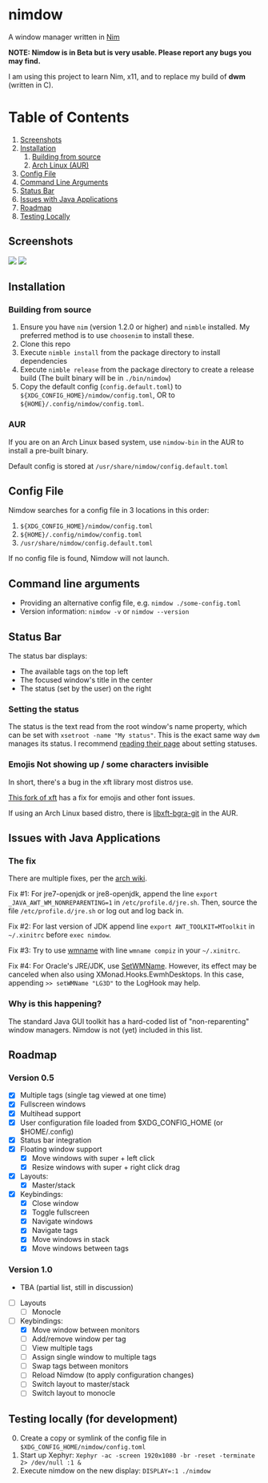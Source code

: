 # nimdow

A window manager written in [Nim](https://nim-lang.org/)

**NOTE: Nimdow is in Beta but is very usable. Please report any bugs you may find.**

I am using this project to learn Nim, x11, and to replace my build of **dwm** (written in C).

# Table of Contents

1. [Screenshots](#screenshots)
2. [Installation](#installation)
    1. [Building from source](#building)
    2. [Arch Linux (AUR)](#aur)
3. [Config File](#config)
4. [Command Line Arguments](#cli)
5. [Status Bar](#statusbar)
6. [Issues with Java Applications](#issues-with-java-applications)
7. [Roadmap](#roadmap)
8. [Testing Locally](#testing)


## Screenshots

![](https://user-images.githubusercontent.com/34498340/84605679-209c3d80-ae6d-11ea-8823-09b2c8626b55.png)
![](https://user-images.githubusercontent.com/34498340/85915010-bf338180-b811-11ea-990d-7b56c13887f9.png)

## Installation

### Building from source <a name="building"></a>

1. Ensure you have `nim` (version 1.2.0 or higher) and `nimble` installed. My preferred method is to use `choosenim` to install these.
2. Clone this repo
3. Execute `nimble install` from the package directory to install dependencies
4. Execute `nimble release` from the package directory to create a release build (The built binary will be in `./bin/nimdow`)
5. Copy the default config (`config.default.toml`) to `${XDG_CONFIG_HOME}/nimdow/config.toml`, OR to `${HOME}/.config/nimdow/config.toml`.

### AUR

If you are on an Arch Linux based system, use `nimdow-bin` in the AUR to install a pre-built binary.

Default config is stored at `/usr/share/nimdow/config.default.toml`

## Config File <a name="config"></a>

Nimdow searches for a config file in 3 locations in this order:

1. `${XDG_CONFIG_HOME}/nimdow/config.toml`
2. `${HOME}/.config/nimdow/config.toml`
3. `/usr/share/nimdow/config.default.toml`

If no config file is found, Nimdow will not launch.

## Command line arguments <a name="cli"></a>

- Providing an alternative config file, e.g. `nimdow ./some-config.toml`
- Version information: `nimdow -v` or `nimdow --version`

## Status Bar <a name="statusbar"></a>

The status bar displays:
- The available tags on the top left
- The focused window's title in the center
- The status (set by the user) on the right

### Setting the status <a name="setting-status"></a>

The status is the text read from the root window's name property, which can be set with `xsetroot -name "My status"`.
This is the exact same way `dwm` manages its status. I recommend [reading their page](https://dwm.suckless.org/status_monitor/) about setting statuses.

### Emojis Not showing up / some characters invisible

In short, there's a bug in the xft library most distros use.

[This fork of xft](https://gitlab.freedesktop.org/xorg/lib/libxft) has a fix for emojis and other font issues.

If using an Arch Linux based distro, there is [libxft-bgra-git](https://aur.archlinux.org/packages/libxft-bgra-git/) in the AUR.

## Issues with Java Applications

### The fix

There are multiple fixes, per the [arch wiki](https://wiki.archlinux.org/index.php/Java#Gray_window,_applications_not_resizing_with_WM,_menus_immediately_closing).

Fix #1:
For jre7-openjdk or jre8-openjdk, append the line `export _JAVA_AWT_WM_NONREPARENTING=1` in `/etc/profile.d/jre.sh`.
Then, source the file `/etc/profile.d/jre.sh` or log out and log back in.

Fix #2:
For last version of JDK append line `export AWT_TOOLKIT=MToolkit` in `~/.xinitrc` before `exec nimdow`.

Fix #3:
Try to use [wmname](https://tools.suckless.org/x/wmname/) with line `wmname compiz` in your `~/.xinitrc`.

Fix #4:
For Oracle's JRE/JDK, use [SetWMName](https://wiki.haskell.org/Xmonad/Frequently_asked_questions#Using_SetWMName).
However,
its effect may be canceled when also using XMonad.Hooks.EwmhDesktops.
In this case,
appending `>> setWMName "LG3D"` to the LogHook may help.

### Why is this happening?

The standard Java GUI toolkit has a hard-coded list of "non-reparenting" window managers.
Nimdow is not (yet) included in this list.

## Roadmap

### Version 0.5

- [x] Multiple tags (single tag viewed at one time)
- [x] Fullscreen windows
- [x] Multihead support
- [x] User configuration file loaded from $XDG_CONFIG_HOME (or $HOME/.config)
- [x] Status bar integration
- [x] Floating window support
  - [x] Move windows with super + left click
  - [x] Resize windows with super + right click drag
- [x] Layouts:
  - [x] Master/stack
- [x] Keybindings:
  - [x] Close window
  - [x] Toggle fullscreen
  - [x] Navigate windows
  - [x] Navigate tags
  - [x] Move windows in stack
  - [x] Move windows between tags

### Version 1.0

- TBA (partial list, still in discussion)
- [ ] Layouts
  - [ ] Monocle
- [ ] Keybindings:
  - [x] Move window between monitors
  - [ ] Add/remove window per tag
  - [ ] View multiple tags
  - [ ] Assign single window to multiple tags
  - [ ] Swap tags between monitors
  - [ ] Reload Nimdow (to apply configuration changes)
  - [ ] Switch layout to master/stack
  - [ ] Switch layout to monocle

## Testing locally (for development) <a name="testing"></a>

0. Create a copy or symlink of the config file in `$XDG_CONFIG_HOME/nimdow/config.toml`
1. Start up Xephyr: `Xephyr -ac -screen 1920x1080 -br -reset -terminate 2> /dev/null :1 &`
2. Execute nimdow on the new display: `DISPLAY=:1 ./nimdow`

